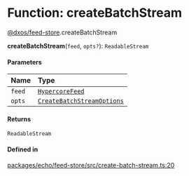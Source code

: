 # Function: createBatchStream

[@dxos/feed-store](../modules/dxos_feed_store.md).createBatchStream

**createBatchStream**(`feed`, `opts?`): `ReadableStream`

#### Parameters

| Name | Type |
| :------ | :------ |
| `feed` | [`HypercoreFeed`](../interfaces/dxos_feed_store.HypercoreFeed.md) |
| `opts` | [`CreateBatchStreamOptions`](../interfaces/dxos_feed_store.CreateBatchStreamOptions.md) |

#### Returns

`ReadableStream`

#### Defined in

[packages/echo/feed-store/src/create-batch-stream.ts:20](https://github.com/dxos/dxos/blob/main/packages/echo/feed-store/src/create-batch-stream.ts#L20)
